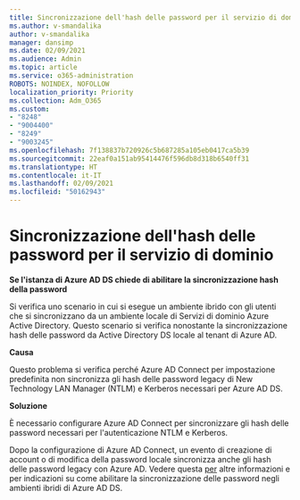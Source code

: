 ```yaml
---
title: Sincronizzazione dell'hash delle password per il servizio di dominio
ms.author: v-smandalika
author: v-smandalika
manager: dansimp
ms.date: 02/09/2021
ms.audience: Admin
ms.topic: article
ms.service: o365-administration
ROBOTS: NOINDEX, NOFOLLOW
localization_priority: Priority
ms.collection: Adm_O365
ms.custom:
- "8248"
- "9004400"
- "8249"
- "9003245"
ms.openlocfilehash: 7f138837b720926c5b687285a105eb0417ca5b39
ms.sourcegitcommit: 22eaf0a151ab95414476f596db8d318b6540ff31
ms.translationtype: HT
ms.contentlocale: it-IT
ms.lasthandoff: 02/09/2021
ms.locfileid: "50162943"
---
```

# <a name="password-hash-synchronization-for-domain-service"></a>Sincronizzazione dell'hash delle password per il servizio di dominio

**Se l'istanza di Azure AD DS chiede di abilitare la sincronizzazione hash della password**

Si verifica uno scenario in cui si esegue un ambiente ibrido con gli utenti che si sincronizzano da un ambiente locale di Servizi di dominio Azure Active Directory. Questo scenario si verifica nonostante la sincronizzazione hash delle password da Active Directory DS locale al tenant di Azure AD.

**Causa**

Questo problema si verifica perché Azure AD Connect per impostazione predefinita non sincronizza gli hash delle password legacy di New Technology LAN Manager (NTLM) e Kerberos necessari per Azure AD DS.

**Soluzione** 

È necessario configurare Azure AD Connect per sincronizzare gli hash delle password necessari per l'autenticazione NTLM e Kerberos.

Dopo la configurazione di Azure AD Connect, un evento di creazione di account o di modifica della password locale sincronizza anche gli hash delle password legacy con Azure AD. Vedere questa [per](https://docs.microsoft.com/azure/active-directory-domain-services/tutorial-configure-password-hash-sync) altre informazioni e per indicazioni su come abilitare la sincronizzazione delle password negli ambienti ibridi di Azure AD DS.